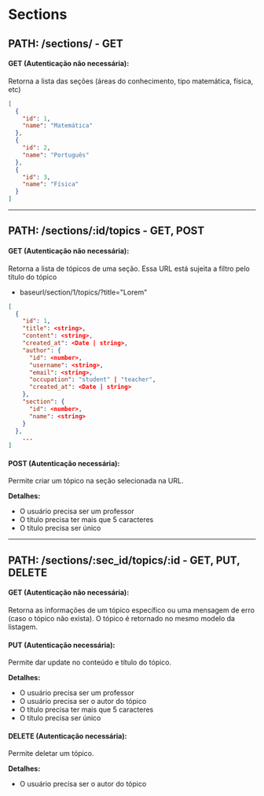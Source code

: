 # **Sections**

## **PATH: /sections/ - GET**

#### GET (Autenticação não necessária):
Retorna a lista das seções (áreas do conhecimento, tipo matemática, física, etc)

```json
[
  {
    "id": 1,
    "name": "Matemática"
  },
  {
    "id": 2,
    "name": "Português"
  },
  {
    "id": 3,
    "name": "Física"
  }
]
```

<hr>

## **PATH: /sections/:id/topics - GET, POST**

#### GET (Autenticação não necessária):
Retorna a lista de tópicos de uma seção. Essa URL está sujeita a filtro pelo título do tópico
- baseurl/section/1/topics/?title="Lorem"

```json
[
  {
    "id": 1,
    "title": <string>,
    "content": <string>,
    "created_at": <Date | string>,
    "author": {
      "id": <number>,
      "username": <string>,
      "email": <string>,
      "occupation": "student" | "teacher",
      "created_at": <Date | string>
    },
    "section": {
      "id": <number>,
      "name": <string>
    }
  },
    ...
]
```

#### POST (Autenticação necessária):

Permite criar um tópico na seção selecionada na URL.

**Detalhes:**
- O usuário precisa ser um professor
- O título precisa ter mais que 5 caracteres
- O título precisa ser único

<hr>

## **PATH: /sections/:sec_id/topics/:id - GET, PUT, DELETE**

#### GET (Autenticação não necessária):
Retorna as informações de um tópico específico ou uma mensagem de erro (caso o tópico não exista). O tópico é retornado no mesmo modelo da listagem.

#### PUT (Autenticação necessária):
Permite dar update no conteúdo e título do tópico.

**Detalhes:**
- O usuário precisa ser um professor
- O usuário precisa ser o autor do tópico
- O título precisa ter mais que 5 caracteres
- O título precisa ser único

#### DELETE (Autenticação necessária):
Permite deletar um tópico.

**Detalhes:**
- O usuário precisa ser o autor do tópico